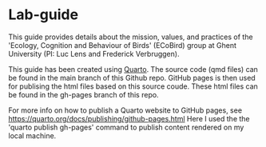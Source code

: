 # Lab-guide

This guide provides details about the mission, values, and practices of the 'Ecology, Cognition and Behaviour of Birds' (ECoBird) group at Ghent University (PI: Luc Lens and Frederick Verbruggen). 

This guide has been created using [Quarto](https://quarto.org). The source code (qmd files) can be found in the main branch of this Github repo. 
GitHub pages is then used for publising the html files based on this source coude. These html files can be found in the gh-pages branch of this repo. 

For more info on how to publish a Quarto website to GitHub pages, see https://quarto.org/docs/publishing/github-pages.html
Here I used the the 'quarto publish gh-pages' command to publish content rendered on my local machine.
